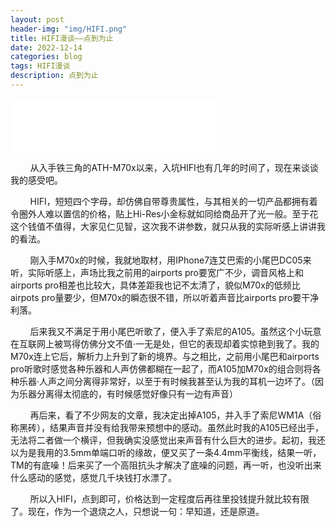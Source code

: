 ```yaml
---
layout: post
header-img: "img/HIFI.png"
title: HIFI漫谈——点到为止
date: 2022-12-14
categories: blog
tags: HIFI漫谈
description: 点到为止
---
```


<iframe frameborder="no" border="0" marginwidth="0" marginheight="0" width=330 height=86 src="//music.163.com/outchain/player?type=2&id=5264842&auto=1&height=66"></iframe>

&nbsp;&nbsp;&nbsp;&nbsp;&nbsp;&nbsp;&nbsp;&nbsp;从入手铁三角的ATH-M70x以来，入坑HIFI也有几年的时间了，现在来谈谈我的感受吧。

&nbsp;&nbsp;&nbsp;&nbsp;&nbsp;&nbsp;&nbsp;&nbsp;HIFI，短短四个字母，却仿佛自带尊贵属性，与其相关的一切产品都拥有着令圈外人难以置信的价格，贴上Hi-Res小金标就如同给商品开了光一般。至于花这个钱值不值得，大家见仁见智，这次我不讲参数，就只从我的实际听感上讲讲我的看法。

&nbsp;&nbsp;&nbsp;&nbsp;&nbsp;&nbsp;&nbsp;&nbsp;刚入手M70x的时候，我就地取材，用IPhone7连艾巴索的小尾巴DC05来听，实际听感上，声场比我之前用的airports pro要宽广不少，调音风格上和airports pro相差也比较大，具体差距我也记不太清了，貌似M70x的低频比airpots pro量要少，但M70x的瞬态很不错，所以听着声音比airports pro要干净利落。

&nbsp;&nbsp;&nbsp;&nbsp;&nbsp;&nbsp;&nbsp;&nbsp;后来我又不满足于用小尾巴听歌了，便入手了索尼的A105。虽然这个小玩意在互联网上被骂得仿佛分文不值·一无是处，但它的表现却着实惊艳到我了。我的M70x连上它后，解析力上升到了新的境界。与之相比，之前用小尾巴和airports pro听歌时感觉各种乐器和人声仿佛都糊在一起了，而A105加M70x的组合则将各种乐器·人声之间分离得非常好，以至于有时候我甚至认为我的耳机一边坏了。（因为乐器分离得太彻底的，有时候感觉好像只有一边有声音）

&nbsp;&nbsp;&nbsp;&nbsp;&nbsp;&nbsp;&nbsp;&nbsp;再后来，看了不少网友的文章，我决定出掉A105，并入手了索尼WM1A（俗称黑砖），结果声音并没有给我带来预想中的感动。虽然此时我的A105已经出手，无法将二者做一个横评，但我确实没感觉出来声音有什么巨大的进步。起初，我还以为是我用的3.5mm单端口听的缘故，便又买了一条4.4mm平衡线，结果一听，TM的有底噪！后来买了一个高阻抗头才解决了底噪的问题，再一听，也没听出来什么感动的感觉，感觉几千块钱打水漂了。

&nbsp;&nbsp;&nbsp;&nbsp;&nbsp;&nbsp;&nbsp;&nbsp;所以入HIFI，点到即可，价格达到一定程度后再往里投钱提升就比较有限了。现在，作为一个退烧之人，只想说一句：早知道，还是原道。
